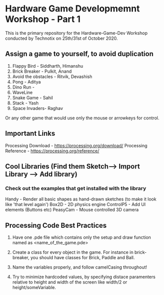 # Hardware Game Developmemnt Workshop - Part 1
This is the primary repository for the Hardware-Game-Dev Workshop conducted by Technotix on 25th/31st of October 2020.


## Assign a game to yourself, to avoid duplication

1) Flappy Bird - Siddharth, Himanshu
2) Brick Breaker - Pulkit, Anand
3) Avoid the obstacles - Ritvik, Devashish
4) Pong - Aditya
5) Dino Run - 
6) WaveLine
7) Snake Game - Sahil
8) Stack - Yash
9) Space Invaders- Raghav

Or any other game that would use only the mouse or arrowkeys for control.

## Important Links
Processing Download - https://processing.org/download/
Processing Reference - https://processing.org/reference/

## Cool Libraries (Find them Sketch--> Import Library --> Add library)
### Check out the examples that get installed with the library

Handy - Render all basic shapes as hand-drawn sketches (to make it look like 'that level again')
Box2D - 2D physics engine 
ControlP5 - Add UI elements (Buttons etc)
PeasyCam - Mouse controlled 3D camera


## Processing Code Best Practices

1) Have one .pde file which contains only the setup and draw function named as <name_of_the_game.pde>

2) Create a class for every object in the game. For instance in brick-breaker, you should have classes for Brick, Paddle and Ball.

3) Name the variables properly, and follow camelCasing throughout!

4) Try to minimize hardcoded values, by specifying distace paramenters relative to height and width of the screen like width/2 or height/someVariable.
